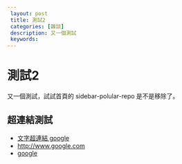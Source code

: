 ```yaml
---
 layout: post
 title: 測試2
 categories: [雜談]
 description: 又一個測試
 keywords: 
---
```


# 測試2
又一個測試，試試首頁的 sidebar-polular-repo 是不是移除了。

## 超連結測試
* [文字超連結 google](http://www.google.com)
* http://www.google.com
* [google](<http://www.google.com>)

 

<!--stackedit_data:
eyJoaXN0b3J5IjpbLTg0MzU0NDAzN119
-->